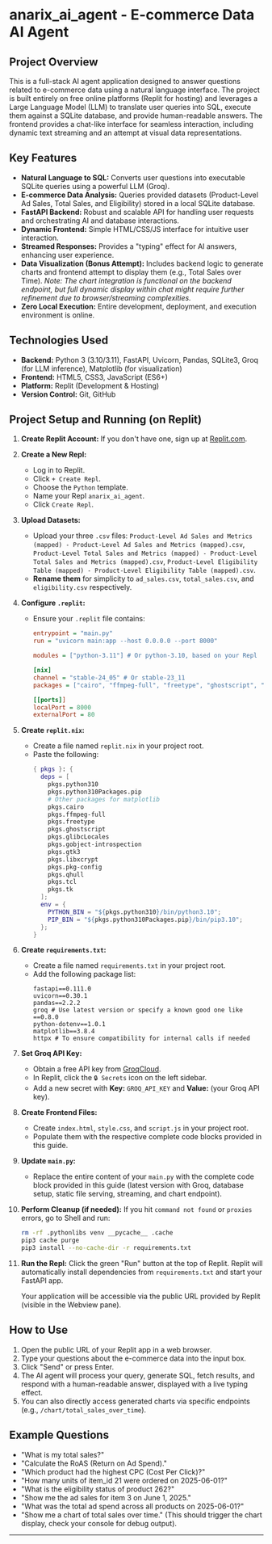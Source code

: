 # anarix_ai_agent - E-commerce Data AI Agent

## Project Overview

This is a full-stack AI agent application designed to answer questions related to e-commerce data using a natural language interface. The project is built entirely on free online platforms (Replit for hosting) and leverages a Large Language Model (LLM) to translate user queries into SQL, execute them against a SQLite database, and provide human-readable answers. The frontend provides a chat-like interface for seamless interaction, including dynamic text streaming and an attempt at visual data representations.

## Key Features

* **Natural Language to SQL:** Converts user questions into executable SQLite queries using a powerful LLM (Groq).
* **E-commerce Data Analysis:** Queries provided datasets (Product-Level Ad Sales, Total Sales, and Eligibility) stored in a local SQLite database.
* **FastAPI Backend:** Robust and scalable API for handling user requests and orchestrating AI and database interactions.
* **Dynamic Frontend:** Simple HTML/CSS/JS interface for intuitive user interaction.
* **Streamed Responses:** Provides a "typing" effect for AI answers, enhancing user experience.
* **Data Visualization (Bonus Attempt):** Includes backend logic to generate charts and frontend attempt to display them (e.g., Total Sales over Time). *Note: The chart integration is functional on the backend endpoint, but full dynamic display within chat might require further refinement due to browser/streaming complexities.*
* **Zero Local Execution:** Entire development, deployment, and execution environment is online.

## Technologies Used

* **Backend:** Python 3 (3.10/3.11), FastAPI, Uvicorn, Pandas, SQLite3, Groq (for LLM inference), Matplotlib (for visualization)
* **Frontend:** HTML5, CSS3, JavaScript (ES6+)
* **Platform:** Replit (Development & Hosting)
* **Version Control:** Git, GitHub

## Project Setup and Running (on Replit)

1.  **Create Replit Account:** If you don't have one, sign up at [Replit.com](https://replit.com/).
2.  **Create a New Repl:**
    * Log in to Replit.
    * Click `+ Create Repl`.
    * Choose the `Python` template.
    * Name your Repl `anarix_ai_agent`.
    * Click `Create Repl`.
3.  **Upload Datasets:**
    * Upload your three `.csv` files: `Product-Level Ad Sales and Metrics (mapped) - Product-Level Ad Sales and Metrics (mapped).csv`, `Product-Level Total Sales and Metrics (mapped) - Product-Level Total Sales and Metrics (mapped).csv`, `Product-Level Eligibility Table (mapped) - Product-Level Eligibility Table (mapped).csv`.
    * **Rename them** for simplicity to `ad_sales.csv`, `total_sales.csv`, and `eligibility.csv` respectively.
4.  **Configure `.replit`:**
    * Ensure your `.replit` file contains:
        ```ini
        entrypoint = "main.py"
        run = "uvicorn main:app --host 0.0.0.0 --port 8000"

        modules = ["python-3.11"] # Or python-3.10, based on your Repl

        [nix]
        channel = "stable-24_05" # Or stable-23_11
        packages = ["cairo", "ffmpeg-full", "freetype", "ghostscript", "glibcLocales", "gobject-introspection", "gtk3", "libxcrypt", "pkg-config", "qhull", "tcl", "tk"]

        [[ports]]
        localPort = 8000
        externalPort = 80
        ```
5.  **Create `replit.nix`:**
    * Create a file named `replit.nix` in your project root.
    * Paste the following:
        ```nix
        { pkgs }: {
          deps = [
            pkgs.python310
            pkgs.python310Packages.pip
            # Other packages for matplotlib
            pkgs.cairo
            pkgs.ffmpeg-full
            pkgs.freetype
            pkgs.ghostscript
            pkgs.glibcLocales
            pkgs.gobject-introspection
            pkgs.gtk3
            pkgs.libxcrypt
            pkgs.pkg-config
            pkgs.qhull
            pkgs.tcl
            pkgs.tk
          ];
          env = {
            PYTHON_BIN = "${pkgs.python310}/bin/python3.10";
            PIP_BIN = "${pkgs.python310Packages.pip}/bin/pip3.10";
          };
        }
        ```
6.  **Create `requirements.txt`:**
    * Create a file named `requirements.txt` in your project root.
    * Add the following package list:
        ```
        fastapi==0.111.0
        uvicorn==0.30.1
        pandas==2.2.2
        groq # Use latest version or specify a known good one like ==0.8.0
        python-dotenv==1.0.1
        matplotlib==3.8.4
        httpx # To ensure compatibility for internal calls if needed
        ```
7.  **Set Groq API Key:**
    * Obtain a free API key from [GroqCloud](https://console.groq.com/keys).
    * In Replit, click the `🔒 Secrets` icon on the left sidebar.
    * Add a new secret with **Key:** `GROQ_API_KEY` and **Value:** (your Groq API key).
8.  **Create Frontend Files:**
    * Create `index.html`, `style.css`, and `script.js` in your project root.
    * Populate them with the respective complete code blocks provided in this guide.
9.  **Update `main.py`:**
    * Replace the entire content of your `main.py` with the complete code block provided in this guide (latest version with Groq, database setup, static file serving, streaming, and chart endpoint).
10. **Perform Cleanup (if needed):** If you hit `command not found` or `proxies` errors, go to Shell and run:
    ```bash
    rm -rf .pythonlibs venv __pycache__ .cache
    pip3 cache purge
    pip3 install --no-cache-dir -r requirements.txt
    ```
11. **Run the Repl:** Click the green "Run" button at the top of Replit. Replit will automatically install dependencies from `requirements.txt` and start your FastAPI app.

    Your application will be accessible via the public URL provided by Replit (visible in the Webview pane).

## How to Use

1.  Open the public URL of your Replit app in a web browser.
2.  Type your questions about the e-commerce data into the input box.
3.  Click "Send" or press Enter.
4.  The AI agent will process your query, generate SQL, fetch results, and respond with a human-readable answer, displayed with a live typing effect.
5.  You can also directly access generated charts via specific endpoints (e.g., `/chart/total_sales_over_time`).

## Example Questions

* "What is my total sales?"
* "Calculate the RoAS (Return on Ad Spend)."
* "Which product had the highest CPC (Cost Per Click)?"
* "How many units of item_id 21 were ordered on 2025-06-01?"
* "What is the eligibility status of product 262?"
* "Show me the ad sales for item 3 on June 1, 2025."
* "What was the total ad spend across all products on 2025-06-01?"
* "Show me a chart of total sales over time." (This should trigger the chart display, check your console for debug output).

---

